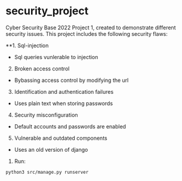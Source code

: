 # security_project

Cyber Security Base 2022 Project 1, created to demonstrate different security issues.
This project includes the following security flaws:

**1. Sql-injection
- Sql queries vunlerable to injection

2. Broken access control
- Bybassing access control by modifying the url

3. Identification and authentication failures
- Uses plain text when storing passwords

4. Security misconfiguration
- Default accounts and passwords are enabled

5. Vulnerable and outdated components 
- Uses an old version of django

1. Run:
```bash
python3 src/manage.py runserver
```
